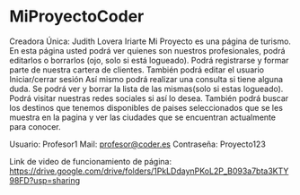 # MiProyectoCoder
Creadora Única: Judith Lovera Iriarte
Mi Proyecto es una página de turismo. 
En esta página usted podrá ver quienes son nuestros profesionales, podrá editarlos o borrarlos (ojo, solo si está logueado).
Podrá registrarse y formar parte de nuestra cartera de clientes. También podrá editar el usuario
Iniciar/cerrar sesión
Así mismo podrá realizar una consulta si tiene alguna duda. Se podrá ver y borrar la lista de las mismas(solo si estas logueado).
Podrá visitar nuestras redes sociales si así lo desea.
También podrá buscar los destinos que tenemos disponibles de paises seleccionados que se les muestra en la pagina y ver las ciudades que se encuentran actualmente para conocer. 

Usuario: Profesor1
Mail: profesor@coder.es
Contraseña: Proyecto123

Link de video de funcionamiento de página:
https://drive.google.com/drive/folders/1PkLDdaynPKoL2P_B093a7bta3KTY98FD?usp=sharing